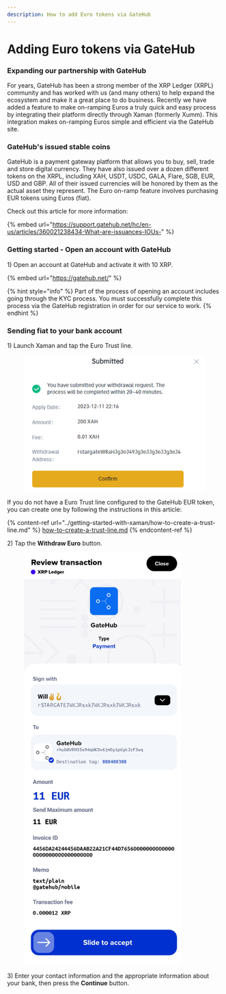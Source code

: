 ```yaml
---
description: How to add Euro tokens via GateHub
---
```


# Adding Euro tokens via GateHub

### Expanding our partnership with GateHub

For years, GateHub has been a strong member of the XRP Ledger (XRPL) community and has worked with us (and many others) to help expand the ecosystem and make it a great place to do business. Recently we have added a feature to make on-ramping Euros a truly quick and easy process by integrating their platform directly through Xaman (formerly Xumm). This integration makes on-ramping Euros simple and efficient via the GateHub site.

### GateHub's issued stable coins

GateHub is a payment gateway platform that allows you to buy, sell, trade and store digital currency. They have also issued over a dozen different tokens on the XRPL, including XAH, USDT, USDC, GALA, Flare, SGB, EUR, USD and GBP. All of their issued currencies will be honored by them as the actual asset they represent.  The Euro on-ramp feature involves purchasing EUR tokens using Euros (fiat).

Check out this article for more information:

{% embed url="https://support.gatehub.net/hc/en-us/articles/360021238434-What-are-issuances-IOUs-" %}

### Getting started - Open an account with GateHub

1\) Open an account at GateHub and activate it with 10 XRP.  &#x20;

{% embed url="https://gatehub.net/" %}

{% hint style="info" %}
Part of the process of opening an account includes going through the KYC process. You must successfully complete this process via the GateHub registration in order for our service to work.
{% endhint %}

### Sending fiat to your bank account

1\) Launch Xaman and tap the Euro Trust line.

<figure><img src="../.gitbook/assets/image (1) (1) (1) (1) (1) (1) (1) (1) (1) (1) (1) (1) (1) (1) (1) (1) (1) (1) (1) (1) (1) (1) (1) (1) (1) (1) (1).png" alt=""><figcaption></figcaption></figure>

If you do not have a Euro Trust line configured to the GateHub EUR token, you can create one by following the instructions in this article:

{% content-ref url="../getting-started-with-xaman/how-to-create-a-trust-line.md" %}
[how-to-create-a-trust-line.md](../getting-started-with-xaman/how-to-create-a-trust-line.md)
{% endcontent-ref %}



2\) Tap the **Withdraw Euro** button.

<figure><img src="../.gitbook/assets/image (1) (1) (1) (1) (1) (1) (1) (1) (1) (1) (1) (1) (1) (1) (1) (1) (1) (1) (1) (1) (1) (1) (1) (1) (1) (1) (1) (1).png" alt=""><figcaption></figcaption></figure>

3\) Enter your contact information and the appropriate information about your bank, then press the **Continue** button.
